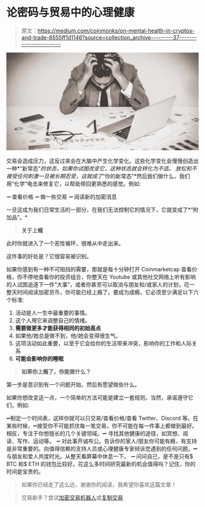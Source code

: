 # 论密码与贸易中的心理健康

> 原文：<https://medium.com/coinmonks/on-mental-health-in-cryptos-and-trade-8555ff1d1146?source=collection_archive---------37----------------------->

![](img/0820eb55a8e2b66ae9bb53e0cba16397.png)

交易会造成压力，这反过来会在大脑中产生化学变化。这些化学变化会慢慢创造出一种*“新常态”*的状态，如果你试图改变它，这种状态就会转化为不适。
放松和不接受任何刺激一旦被长期忍受，这就成了*“你的新常态”*然后我们做什么，我们用“化学”电击来修复它，以帮助带回更熟悉的感觉。例如:

*➖* 查看价格
*➖* 做一些交易
*➖* 阅读新的加密消息

一旦这成为我们日常生活的一部分，在我们无法控制它的情况下，它就变成了*“附加品”。*

> **关于上瘾**

此时你就进入了一个恶性循环，很难从中走出来。

这件事的好处是？它很容易被识别。

如果你感到有一种不可阻挡的需要，那就是每十分钟打开 Coinmarketcap 查看价格，你不停地查看你的投资组合，你整天在 Youtube 或其他社交网络上听有影响的人试图追逐下一件“大事”，或者你甚至可以取消与朋友和/或家人的计划，花一整天时间阅读加密货币，你可能已经上瘾了。要成为成瘾，它必须至少满足以下六个标准:

1.  活动是人一生中最重要的事情。
2.  这个人用它来调整自己的情绪。
3.  **需要做更多才能获得相同的初始高点**
4.  如果他/她总是做不到，他/她会变得很生气。
5.  这项活动如此重要，以至于它会给你的生活带来冲突，影响你的工作和人际关系
6.  **可能会影响你的睡眠**

> **如果你上瘾了，你能做什么？**

第一步是意识到有一个问题开始，然后有愿望做些什么。

如果你想改变这一点，一个简单的方法可能是建立一套规则，当然，承诺遵守它们，例如:

➖制定一个时间表，这样你就可以只交易/查看价格/查看 Twitter、Discord 等。在某些时候，➖接受你不可能抓住每一笔交易，你不可能在每一件事上都做到最好。相反，专注于你想擅长的几个关键领域。➖ 寻找其他健康的途径，如冥想、阅读、写作、运动等。
*➖* 对此事开诚布公。告诉你的家人/朋友你可能有瘾，有支持是非常重要的。向值得信赖的支持人员或心理健康专家倾诉您遇到的任何问题。➖与朋友和爱人共度时光。从整天看屏幕中休息一下。
*➖* 问问自己，是不是只有$ BTC 和$ ETH 的钱包比较好。花这么多时间研究最新的机会值得吗？记住，你的时间是宝贵的。

> 如果你已经走了这么远，谢谢你的阅读，我希望你喜欢这篇文章！

> 交易新手？尝试[加密交易机器人](/coinmonks/crypto-trading-bot-c2ffce8acb2a)或[复制交易](/coinmonks/top-10-crypto-copy-trading-platforms-for-beginners-d0c37c7d698c)